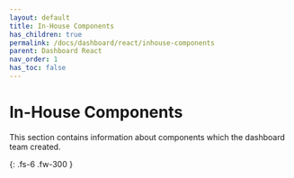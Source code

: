 ```yaml
---  
layout: default  
title: In-House Components  
has_children: true  
permalink: /docs/dashboard/react/inhouse-components  
parent: Dashboard React  
nav_order: 1  
has_toc: false
---  
```


# In-House Components

This section contains information about components which the dashboard team created.

{: .fs-6 .fw-300 }